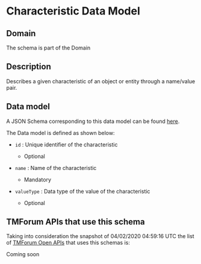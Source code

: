 # Characteristic Data Model

## Domain

The  schema is part of the  Domain

## Description

Describes a given characteristic of an object or entity through a name/value pair.

## Data model

A JSON Schema corresponding to this data model can be found
[here](https://github.com/tmforum-rand/schemas/blob/candidates/Common/Characteristic.schema.json).

The Data model is defined as shown below:

- `id` : Unique identifier of the characteristic

  - Optional


- `name` : Name of the characteristic

  - Mandatory


- `valueType` : Data type of the value of the characteristic

  - Optional






## TMForum APIs that use this schema

Taking into consideration the snapshot of 04/02/2020 04:59:16 UTC the list of [TMForum Open APIs](https://www.tmforum.org/open-apis/) that uses this schemas is:

Coming soon